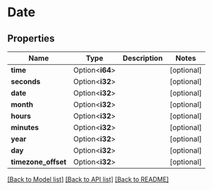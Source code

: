 # Date

## Properties

Name | Type | Description | Notes
------------ | ------------- | ------------- | -------------
**time** | Option<**i64**> |  | [optional]
**seconds** | Option<**i32**> |  | [optional]
**date** | Option<**i32**> |  | [optional]
**month** | Option<**i32**> |  | [optional]
**hours** | Option<**i32**> |  | [optional]
**minutes** | Option<**i32**> |  | [optional]
**year** | Option<**i32**> |  | [optional]
**day** | Option<**i32**> |  | [optional]
**timezone_offset** | Option<**i32**> |  | [optional]

[[Back to Model list]](../README.md#documentation-for-models) [[Back to API list]](../README.md#documentation-for-api-endpoints) [[Back to README]](../README.md)


